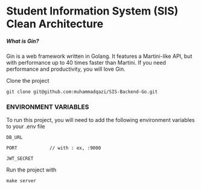 # Student Information System (SIS) Clean Architecture


##### What is Gin?

Gin is a web framework written in Golang.
It features a Martini-like API, but with performance up to 40 times faster than Martini.
If you need performance and productivity, you will love Gin.


Clone the project

```
git clone git@github.com:muhammadqazi/SIS-Backend-Go.git
```



### ENVIRONMENT VARIABLES

To run this project, you will need to add the following environment variables to your .env file

```
DB_URL

PORT 			// with : ex, :9000

JWT_SECRET
```


Run the project with 

```
make server
```